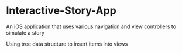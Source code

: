 # Interactive-Story-App
An iOS application that uses various navigation and view controllers to simulate a story

Using tree data structure to insert items into views

